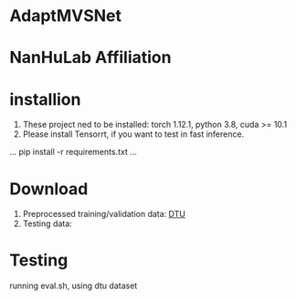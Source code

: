# AdaptMVSNet

# NanHuLab Affiliation

# installion 
1. These project ned to be installed: torch 1.12.1, python 3.8, cuda >= 10.1
2. Please install Tensorrt, if you want to test in fast inference.

...
pip install -r requirements.txt
...

# Download 
1. Preprocessed training/validation data: [DTU](https://drive.google.com/file/d/1eDjh-_bxKKnEuz5h-HXS7EDJn59clx6V/view)
2. Testing data: 

# Testing 
running eval.sh, using dtu dataset 
